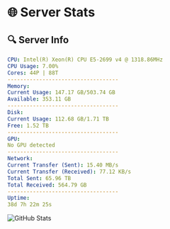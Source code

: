 # 🌐 Server Stats
## 🔍 Server Info
```yaml
CPU: Intel(R) Xeon(R) CPU E5-2699 v4 @ 1318.86MHz
CPU Usage: 7.00%
Cores: 44P | 88T
-----------------------------------
Memory:
Current Usage: 147.17 GB/503.74 GB
Available: 353.11 GB
-----------------------------------
Disk:
Current Usage: 112.68 GB/1.71 TB
Free: 1.52 TB
-----------------------------------
GPU:
No GPU detected
-----------------------------------
Network:
Current Transfer (Sent): 15.40 MB/s
Current Transfer (Received): 77.12 KB/s
Total Sent: 65.96 TB
Total Received: 564.79 GB
-----------------------------------
Uptime:
38d 7h 22m 25s
```
![GitHub Stats](https://img.shields.io/badge/Updated-2025-04-15_04:45:14-blue)